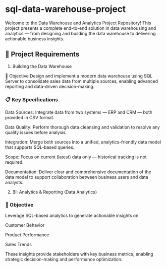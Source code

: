 # sql-data-warehouse-project

Welcome to the Data Warehouse and Analytics Project Repository! 
This project presents a complete end-to-end solution in data warehousing and analytics — from designing and building the data warehouse to delivering actionable business insights.

## 📌 Project Requirements
1. Building the Data Warehouse

🎯 Objective
Design and implement a modern data warehouse using SQL Server to consolidate sales data from multiple sources, enabling advanced reporting and data-driven decision-making.

### 📋 Key Specifications

Data Sources: Integrate data from two systems — ERP and CRM — both provided in CSV format.

Data Quality: Perform thorough data cleansing and validation to resolve any quality issues before analysis.

Integration: Merge both sources into a unified, analytics-friendly data model that supports SQL-based queries.

Scope: Focus on current (latest) data only — historical tracking is not required.

Documentation: Deliver clear and comprehensive documentation of the data model to support collaboration between business users and data analysts.

2. BI: Analytics & Reporting (Data Analytics)
### 🎯 Objective
Leverage SQL-based analytics to generate actionable insights on:

Customer Behavior

Product Performance

Sales Trends

These insights provide stakeholders with key business metrics, enabling strategic decision-making and performance optimization.




